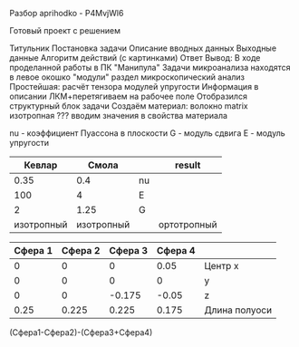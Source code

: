 Разбор
aprihodko - P4MvjWl6

Готовый проект с решением 

Титульник
Постановка задачи
Описание вводных данных
Выходные данные
Алгоритм действий (с картинками)
Ответ
Вывод: В ходе проделанной работы в ПК "Манипула"
Задачи микроанализа находятся в 
левое окошко "модули"
раздел микроскопический анализ
Простейшая:
расчёт тензора модулей упругости
Информация в описании
ЛКМ+перетягиваем на рабочее поле
Отобразился структурный блок задачи
Создаём материал: волокно
matrix
изотропная
???
вводим значения в свойства материала

nu - коэффициент Пуассона в плоскости
G - модуль сдвига
E - модуль упругости


| Кевлар     | Смола      |     | result      |
| ---------- | ---------- | --- | ----------- |
| 0.35       | 0.4        | nu  |             |
| 100        | 4          | E   |             |
| 2          | 1.25       | G   |             |
| изотропный | изотропный |     | ортотропный |

| Сфера 1 | Сфера 2 | Сфера 3 | Сфера 4 |               |
| ------- | ------- | ------- | ------- | ------------- |
| 0       | 0       | 0       | 0.05    | Центр x       |
| 0       | 0       | 0       | 0       | y             |
| 0       | 0       | -0.175  | -0.05   | z             |
| 0.25    | 0.225   | 0.225   | 0.175   | Длина полуоси |
(Сфера1-Сфера2)-(Сфера3+Сфера4)


